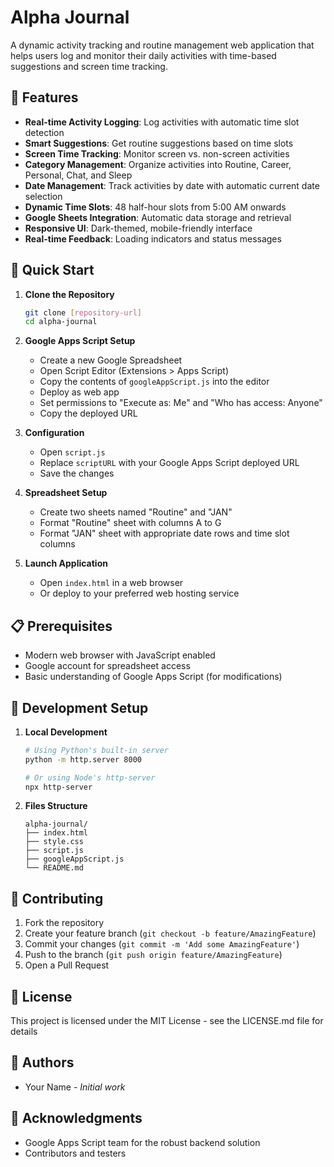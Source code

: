 # Alpha Journal

A dynamic activity tracking and routine management web application that helps users log and monitor their daily activities with time-based suggestions and screen time tracking.

## 🌟 Features

- **Real-time Activity Logging**: Log activities with automatic time slot detection
- **Smart Suggestions**: Get routine suggestions based on time slots
- **Screen Time Tracking**: Monitor screen vs. non-screen activities
- **Category Management**: Organize activities into Routine, Career, Personal, Chat, and Sleep
- **Date Management**: Track activities by date with automatic current date selection
- **Dynamic Time Slots**: 48 half-hour slots from 5:00 AM onwards
- **Google Sheets Integration**: Automatic data storage and retrieval
- **Responsive UI**: Dark-themed, mobile-friendly interface
- **Real-time Feedback**: Loading indicators and status messages

## 🚀 Quick Start

1. **Clone the Repository**
   ```bash
   git clone [repository-url]
   cd alpha-journal
   ```

2. **Google Apps Script Setup**
   - Create a new Google Spreadsheet
   - Open Script Editor (Extensions > Apps Script)
   - Copy the contents of `googleAppScript.js` into the editor
   - Deploy as web app
   - Set permissions to "Execute as: Me" and "Who has access: Anyone"
   - Copy the deployed URL

3. **Configuration**
   - Open `script.js`
   - Replace `scriptURL` with your Google Apps Script deployed URL
   - Save the changes

4. **Spreadsheet Setup**
   - Create two sheets named "Routine" and "JAN"
   - Format "Routine" sheet with columns A to G
   - Format "JAN" sheet with appropriate date rows and time slot columns

5. **Launch Application**
   - Open `index.html` in a web browser
   - Or deploy to your preferred web hosting service

## 📋 Prerequisites

- Modern web browser with JavaScript enabled
- Google account for spreadsheet access
- Basic understanding of Google Apps Script (for modifications)

## 🔧 Development Setup

1. **Local Development**
   ```bash
   # Using Python's built-in server
   python -m http.server 8000

   # Or using Node's http-server
   npx http-server
   ```

2. **Files Structure**
   ```
   alpha-journal/
   ├── index.html
   ├── style.css
   ├── script.js
   ├── googleAppScript.js
   └── README.md
   ```

## 🤝 Contributing

1. Fork the repository
2. Create your feature branch (`git checkout -b feature/AmazingFeature`)
3. Commit your changes (`git commit -m 'Add some AmazingFeature'`)
4. Push to the branch (`git push origin feature/AmazingFeature`)
5. Open a Pull Request

## 📝 License

This project is licensed under the MIT License - see the LICENSE.md file for details

## 👥 Authors

- Your Name - *Initial work*

## 🙏 Acknowledgments

- Google Apps Script team for the robust backend solution
- Contributors and testers